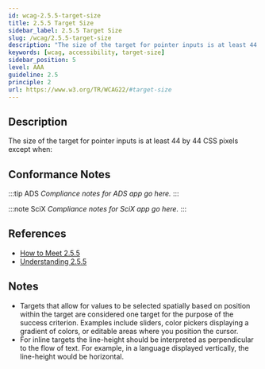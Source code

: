 ```yaml
---
id: wcag-2.5.5-target-size
title: 2.5.5 Target Size
sidebar_label: 2.5.5 Target Size
slug: /wcag/2.5.5-target-size
description: "The size of the target for pointer inputs is at least 44 by 44 CSS pixels except when:"
keywords: [wcag, accessibility, target-size]
sidebar_position: 5
level: AAA
guideline: 2.5
principle: 2
url: https://www.w3.org/TR/WCAG22/#target-size
---
```


## Description

The size of the target for pointer inputs is at least 44 by 44 CSS pixels except when:

## Conformance Notes

:::tip ADS
_Compliance notes for ADS app go here._
:::

:::note SciX
_Compliance notes for SciX app go here._
:::

## References

- [How to Meet 2.5.5](https://www.w3.org/WAI/WCAG22/quickref/#target-size)
- [Understanding 2.5.5](https://www.w3.org/WAI/WCAG22/Understanding/target-size.html)

## Notes

- Targets that allow for values to be selected spatially based on position within the target are considered one target for the purpose of the success criterion. Examples include sliders, color pickers displaying a gradient of colors, or editable areas where you position the cursor.
- For inline targets the line-height should be interpreted as perpendicular to the flow of text. For example, in a language displayed vertically, the line-height would be horizontal.
